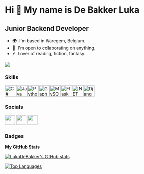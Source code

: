 Hi 👋 My name is De Bakker Luka
===============================
Junior Backend Developer
------------------------
* 🌍  I'm based in Waregem, Belgium.
* 🤝  I'm open to collaborating on anything.
* ⚡  Lover of reading, fiction, fantasy.

<a href="https://www.twitter.com/D12Luka" target="_blank" rel="noreferrer"><img
src="https://img.shields.io/twitter/follow/D12Luka?logo=twitter&style=for-the-badge&color=a855f7&labelColor=000000"/></a>

### Skills

<p align="left"><a href="https://docs.microsoft.com/en-us/dotnet/csharp/" target="_blank" rel="noreferrer"><img src="https://raw.githubusercontent.com/danielcranney/readme-generator/main/public/icons/skills/csharp-colored.svg" width="36" height="36" alt="C#" /></a><a href="https://www.oracle.com/java/" target="_blank" rel="noreferrer"><img src="https://raw.githubusercontent.com/danielcranney/readme-generator/main/public/icons/skills/java-colored.svg" width="36" height="36" alt="Java" /></a><a href="https://www.python.org/" target="_blank" rel="noreferrer"><img src="https://raw.githubusercontent.com/danielcranney/readme-generator/main/public/icons/skills/python-colored.svg" width="36" height="36" alt="Python" /></a><a href="https://graphql.org/" target="_blank" rel="noreferrer"><img src="https://raw.githubusercontent.com/danielcranney/readme-generator/main/public/icons/skills/graphql-colored.svg" width="36" height="36" alt="GraphQL" /></a><a href="https://www.mysql.com/" target="_blank" rel="noreferrer"><img src="https://raw.githubusercontent.com/danielcranney/readme-generator/main/public/icons/skills/mysql-colored.svg" width="36" height="36" alt="MySQL" /></a><a href="https://flask.palletsprojects.com/en/2.0.x/" target="_blank" rel="noreferrer"><img src="https://raw.githubusercontent.com/danielcranney/readme-generator/main/public/icons/skills/flask-colored.svg" width="36" height="36" alt="Flask" /></a><a href="https://dotnet.microsoft.com/en-us/" target="_blank" rel="noreferrer"><img src="https://raw.githubusercontent.com/danielcranney/readme-generator/main/public/icons/skills/dot-net-colored.svg" width="36" height="36" alt=".NET" /></a><a href="https://www.djangoproject.com/" target="_blank" rel="noreferrer"><img src="https://raw.githubusercontent.com/danielcranney/readme-generator/main/public/icons/skills/django-colored.svg" width="36" height="36" alt="Django" /></a></p>

### Socials

<p align="left"> <a href="https://www.github.com/LukaDeBakker" target="_blank" rel="noreferrer"><img src="https://raw.githubusercontent.com/danielcranney/readme-generator/main/public/icons/socials/github.svg" width="32" height="32" /></a> <a href="https://www.linkedin.com/in/luka-de-bakker-251b74117" target="_blank" rel="noreferrer"><img src="https://raw.githubusercontent.com/danielcranney/readme-generator/main/public/icons/socials/linkedin.svg" width="32" height="32" /></a> <a href="https://www.twitter.com/D12Luka" target="_blank" rel="noreferrer"><img src="https://raw.githubusercontent.com/danielcranney/readme-generator/main/public/icons/socials/twitter.svg" width="32" height="32" /></a></p>

### Badges

<b>My GitHub Stats</b>

<a href="http://www.github.com/LukaDeBakker"><img src="https://github-readme-stats.vercel.app/api?username=LukaDeBakker&show_icons=true&hide=&count_private=true&title_color=a855f7&text_color=84cc16&icon_color=a855f7&bg_color=000000&hide_border=true&show_icons=true" alt="LukaDeBakker's GitHub stats" /></a>

<a href="https://github.com/LukaDeBakker" align="left"><img src="https://github-readme-stats.vercel.app/api/top-langs/?username=LukaDeBakker&langs_count=10&title_color=a855f7&text_color=84cc16&icon_color=a855f7&bg_color=000000&hide_border=true&locale=en&custom_title=Top%20%Languages" alt="Top Languages" /></a>

